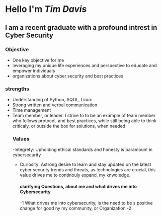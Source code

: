 # Hello I'm ***Tim Davis***
## I am a recent graduate with a profound intrest in Cyber Security
### **Objestive**
- One key objective for me
- leveraging my unique life experiences and perspective to educate and empower individuals
-  organizations  about cyber security and best practices
### **strengths**
- Understanding of Python, SQOL, Linux
- Strong written and verbal communication
- Time management
- Team member, or leader. I strive to to be an example of  team member who follows protocol, and best practices, while still being able to think criticaly, or outside the box for solutions, when needed
  ### Values
  -Integrety: Upholding ethical standards and honesty is paramount in cybersecurity
  - Curiosity: Astrong desire to learn and stay updated on the latest cyber security trends and threats, as technologies are crucial, this value drives me to continouly  expand, my knwoledge.
 
    #### clarifying Questions, about me and what drives me into **Cybersecurity**
    -1 What drives me into cybersecurity, is the need to be s positive change for good ny my community, or Organization
    -2



